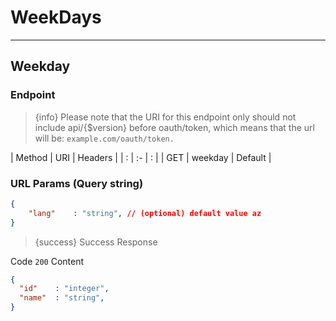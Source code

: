 # WeekDays

---


<a name="places_category"></a>
## Weekday

### Endpoint
> {info} Please note that the URI for this endpoint only should not include api/{$version} before oauth/token, which means that the url will be: `example.com/oauth/token.` 

| Method | URI   | Headers |
| : |   :-   |  :  |
| GET |   weekday  |  Default  |


### URL Params (Query string)
```json 
{
    "lang"    : "string", // (optional) default value az
}
```

> {success} Success Response

Code `200`
Content

```json 
{
  "id"    : "integer",
  "name"  : "string",
}
```
